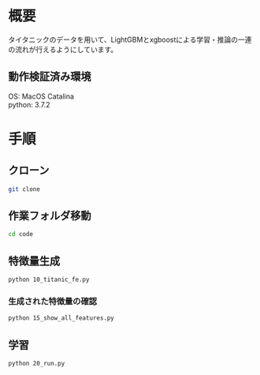# 概要

タイタニックのデータを用いて、LightGBMとxgboostによる学習・推論の一連の流れが行えるようにしています。

## 動作検証済み環境
OS: MacOS Catalina  
python: 3.7.2

# 手順

## クローン
```sh
git clone
```

## 作業フォルダ移動
```sh
cd code
```

## 特徴量生成
```sh
python 10_titanic_fe.py
```

### 生成された特徴量の確認
```sh
python 15_show_all_features.py
```

## 学習
```sh
python 20_run.py
```
